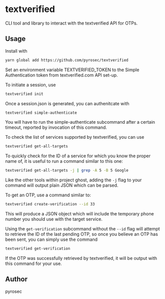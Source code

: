 # textverified

CLI tool and library to interact with the textverified API for OTPs.

## Usage

Install with

```sh
yarn global add https://github.com/pyrosec/textverified
```

Set an environment variable TEXTVERIFIED_TOKEN to the Simple Authentication token from textverified.com API set-up.

To initiate a session, use

```sh
textverified init
```

Once a session.json is generated, you can authenitcate with

```sh
textverified simple-authenticate
```

You will have to run the simple-authenticate subcommand after a certain timeout, reported by invocation of this command.

To check the list of services supported by textverified, you can use


```sh
textverified get-all-targets
```

To quickly check for the ID of a service for which you know the proper name of, it is useful to run a command similar to this one:

```sh
textverified get-all-targets -j | grep -A 5 -B 5 Google
```

Like the other tools within project ghost, adding the `-j` flag to your command will output plain JSON which can be parsed.


To get an OTP, use a command similar to:

```sh
textverified create-verification --id 33
```

This will produce a JSON object which will include the temporary phone number you should use with the target service.

Using the `get-verification` subcommand without the `--id` flag will attempt to retrieve the ID of the last pending OTP, so once you believe an OTP has been sent, you can simply use the command

```sh
textverified get-verification
```

If the OTP was successfully retrieved by textverified, it will be output with this command for your use.


## Author

pyrosec
